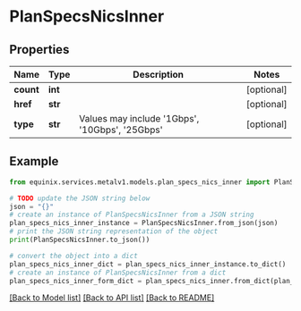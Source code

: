 # PlanSpecsNicsInner


## Properties

Name | Type | Description | Notes
------------ | ------------- | ------------- | -------------
**count** | **int** |  | [optional] 
**href** | **str** |  | [optional] 
**type** | **str** | Values may include &#39;1Gbps&#39;, &#39;10Gbps&#39;, &#39;25Gbps&#39; | [optional] 

## Example

```python
from equinix.services.metalv1.models.plan_specs_nics_inner import PlanSpecsNicsInner

# TODO update the JSON string below
json = "{}"
# create an instance of PlanSpecsNicsInner from a JSON string
plan_specs_nics_inner_instance = PlanSpecsNicsInner.from_json(json)
# print the JSON string representation of the object
print(PlanSpecsNicsInner.to_json())

# convert the object into a dict
plan_specs_nics_inner_dict = plan_specs_nics_inner_instance.to_dict()
# create an instance of PlanSpecsNicsInner from a dict
plan_specs_nics_inner_form_dict = plan_specs_nics_inner.from_dict(plan_specs_nics_inner_dict)
```
[[Back to Model list]](../README.md#documentation-for-models) [[Back to API list]](../README.md#documentation-for-api-endpoints) [[Back to README]](../README.md)


